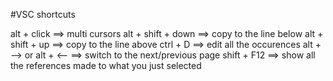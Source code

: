 #VSC shortcuts

alt + click ==> multi cursors
alt + shift + down ==> copy to the line below
alt + shift + up ==> copy to the line above
ctrl + D ==> edit all the occurences
alt + -->  or alt + <-- ==> switch to the next/previous page
shift + F12 ==> show all the references made to what you just selected